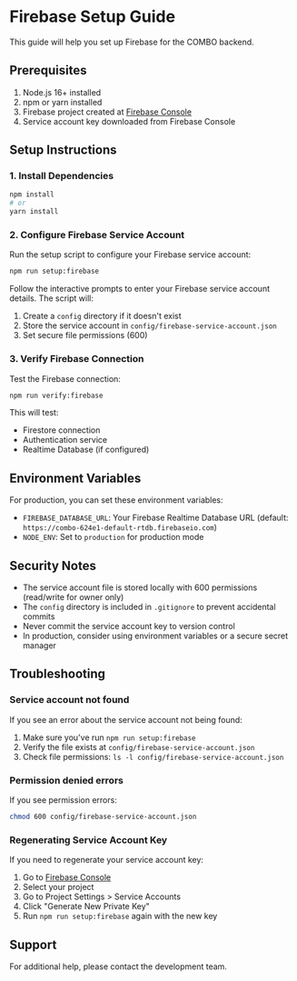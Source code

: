# Firebase Setup Guide

This guide will help you set up Firebase for the COMBO backend.

## Prerequisites

1. Node.js 16+ installed
2. npm or yarn installed
3. Firebase project created at [Firebase Console](https://console.firebase.google.com/)
4. Service account key downloaded from Firebase Console

## Setup Instructions

### 1. Install Dependencies

```bash
npm install
# or
yarn install
```

### 2. Configure Firebase Service Account

Run the setup script to configure your Firebase service account:

```bash
npm run setup:firebase
```

Follow the interactive prompts to enter your Firebase service account details. The script will:

1. Create a `config` directory if it doesn't exist
2. Store the service account in `config/firebase-service-account.json`
3. Set secure file permissions (600)

### 3. Verify Firebase Connection

Test the Firebase connection:

```bash
npm run verify:firebase
```

This will test:
- Firestore connection
- Authentication service
- Realtime Database (if configured)

## Environment Variables

For production, you can set these environment variables:

- `FIREBASE_DATABASE_URL`: Your Firebase Realtime Database URL (default: `https://combo-624e1-default-rtdb.firebaseio.com`)
- `NODE_ENV`: Set to `production` for production mode

## Security Notes

- The service account file is stored locally with 600 permissions (read/write for owner only)
- The `config` directory is included in `.gitignore` to prevent accidental commits
- Never commit the service account key to version control
- In production, consider using environment variables or a secure secret manager

## Troubleshooting

### Service account not found

If you see an error about the service account not being found:

1. Make sure you've run `npm run setup:firebase`
2. Verify the file exists at `config/firebase-service-account.json`
3. Check file permissions: `ls -l config/firebase-service-account.json`

### Permission denied errors

If you see permission errors:

```bash
chmod 600 config/firebase-service-account.json
```

### Regenerating Service Account Key

If you need to regenerate your service account key:

1. Go to [Firebase Console](https://console.firebase.google.com/)
2. Select your project
3. Go to Project Settings > Service Accounts
4. Click "Generate New Private Key"
5. Run `npm run setup:firebase` again with the new key

## Support

For additional help, please contact the development team.
